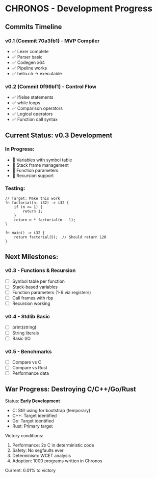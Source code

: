 # CHRONOS - Development Progress

## Commits Timeline

### v0.1 (Commit 70a3fb1) - MVP Compiler
- ✅ Lexer complete
- ✅ Parser basic
- ✅ Codegen x64
- ✅ Pipeline works
- ✅ hello.ch → executable

### v0.2 (Commit 0f96bf1) - Control Flow
- ✅ if/else statements
- ✅ while loops
- ✅ Comparison operators
- ✅ Logical operators
- ✅ Function call syntax

## Current Status: v0.3 Development

### In Progress:
- 🔧 Variables with symbol table
- 🔧 Stack frame management
- 🔧 Function parameters
- 🔧 Recursion support

### Testing:
```chronos
// Target: Make this work
fn factorial(n: i32) -> i32 {
    if (n <= 1) {
        return 1;
    }
    return n * factorial(n - 1);
}

fn main() -> i32 {
    return factorial(5);  // Should return 120
}
```

## Next Milestones:

### v0.3 - Functions & Recursion
- [ ] Symbol table per function
- [ ] Stack-based variables
- [ ] Function parameters (1-6 via registers)
- [ ] Call frames with rbp
- [ ] Recursion working

### v0.4 - Stdlib Basic
- [ ] print(string)
- [ ] String literals
- [ ] Basic I/O

### v0.5 - Benchmarks
- [ ] Compare vs C
- [ ] Compare vs Rust
- [ ] Performance data

## War Progress: Destroying C/C++/Go/Rust

Status: **Early Development**
- C: Still using for bootstrap (temporary)
- C++: Target identified
- Go: Target identified
- Rust: Primary target

Victory conditions:
1. Performance: 2x C in deterministic code
2. Safety: No segfaults ever
3. Determinism: WCET analysis
4. Adoption: 1000 programs written in Chronos

Current: 0.01% to victory
